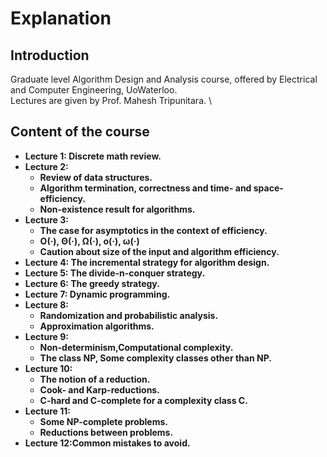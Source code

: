 # Explanation
## Introduction
Graduate level Algorithm Design and Analysis course,  offered by Electrical and Computer Engineering, UoWaterloo.  \
Lectures are given by Prof. Mahesh Tripunitara. \

## Content of the course
* **Lecture 1: Discrete math review.**
* **Lecture 2:**
	* **Review of data structures.**
	* **Algorithm termination, correctness and time- and space-efficiency.**
	* **Non-existence result for algorithms.**
* **Lecture 3:**
	* **The case for asymptotics in the context of efficiency.**
	* **O(·), Θ(·), Ω(·), o(·), ω(·)**
	* **Caution about size of the input and algorithm efficiency.**
* **Lecture 4: The incremental strategy for algorithm design.**
* **Lecture 5: The divide-n-conquer strategy.**
* **Lecture 6: The greedy strategy.**
* **Lecture 7: Dynamic programming.**
* **Lecture 8:**
	* **Randomization and probabilistic analysis.**
	* **Approximation algorithms.**
* **Lecture 9:**
	* **Non-determinism,Computational complexity.**
	* **The class NP, Some complexity classes other than NP.**
* **Lecture 10:**
	* **The notion of a reduction.**
	* **Cook- and Karp-reductions.**
	* **C-hard and C-complete for a complexity class C.**
* **Lecture 11:**
	* **Some NP-complete problems.**
	* **Reductions between problems.**
* **Lecture 12:Common mistakes to avoid.**

